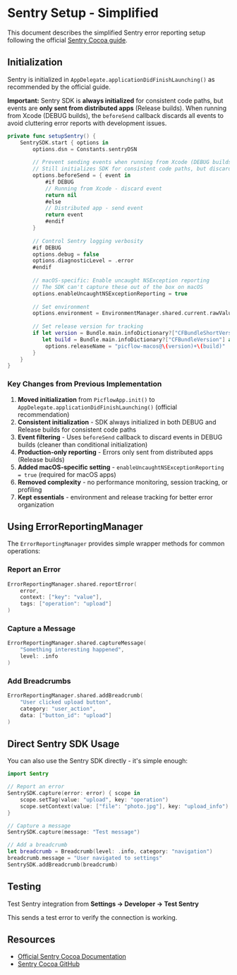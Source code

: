 # Sentry Setup - Simplified

This document describes the simplified Sentry error reporting setup following the official [Sentry Cocoa guide](https://github.com/getsentry/sentry-cocoa).

## Initialization

Sentry is initialized in `AppDelegate.applicationDidFinishLaunching()` as recommended by the official guide.

**Important:** Sentry SDK is **always initialized** for consistent code paths, but events are **only sent from distributed apps** (Release builds). When running from Xcode (DEBUG builds), the `beforeSend` callback discards all events to avoid cluttering error reports with development issues.

```swift
private func setupSentry() {
    SentrySDK.start { options in
        options.dsn = Constants.sentryDSN
        
        // Prevent sending events when running from Xcode (DEBUG builds)
        // Still initializes SDK for consistent code paths, but discards all events
        options.beforeSend = { event in
            #if DEBUG
            // Running from Xcode - discard event
            return nil
            #else
            // Distributed app - send event
            return event
            #endif
        }
        
        // Control Sentry logging verbosity
        #if DEBUG
        options.debug = false
        options.diagnosticLevel = .error
        #endif
        
        // macOS-specific: Enable uncaught NSException reporting
        // The SDK can't capture these out of the box on macOS
        options.enableUncaughtNSExceptionReporting = true
        
        // Set environment
        options.environment = EnvironmentManager.shared.current.rawValue.lowercased()
        
        // Set release version for tracking
        if let version = Bundle.main.infoDictionary?["CFBundleShortVersionString"] as? String,
           let build = Bundle.main.infoDictionary?["CFBundleVersion"] as? String {
            options.releaseName = "picflow-macos@\(version)+\(build)"
        }
    }
}
```

### Key Changes from Previous Implementation

1. **Moved initialization** from `PicflowApp.init()` to `AppDelegate.applicationDidFinishLaunching()` (official recommendation)
2. **Consistent initialization** - SDK always initialized in both DEBUG and Release builds for consistent code paths
3. **Event filtering** - Uses `beforeSend` callback to discard events in DEBUG builds (cleaner than conditional initialization)
4. **Production-only reporting** - Errors only sent from distributed apps (Release builds)
5. **Added macOS-specific setting** - `enableUncaughtNSExceptionReporting = true` (required for macOS apps)
6. **Removed complexity** - no performance monitoring, session tracking, or profiling
7. **Kept essentials** - environment and release tracking for better error organization

## Using ErrorReportingManager

The `ErrorReportingManager` provides simple wrapper methods for common operations:

### Report an Error

```swift
ErrorReportingManager.shared.reportError(
    error,
    context: ["key": "value"],
    tags: ["operation": "upload"]
)
```

### Capture a Message

```swift
ErrorReportingManager.shared.captureMessage(
    "Something interesting happened",
    level: .info
)
```

### Add Breadcrumbs

```swift
ErrorReportingManager.shared.addBreadcrumb(
    "User clicked upload button",
    category: "user_action",
    data: ["button_id": "upload"]
)
```

## Direct Sentry SDK Usage

You can also use the Sentry SDK directly - it's simple enough:

```swift
import Sentry

// Report an error
SentrySDK.capture(error: error) { scope in
    scope.setTag(value: "upload", key: "operation")
    scope.setContext(value: ["file": "photo.jpg"], key: "upload_info")
}

// Capture a message
SentrySDK.capture(message: "Test message")

// Add a breadcrumb
let breadcrumb = Breadcrumb(level: .info, category: "navigation")
breadcrumb.message = "User navigated to settings"
SentrySDK.addBreadcrumb(breadcrumb)
```

## Testing

Test Sentry integration from **Settings → Developer → Test Sentry**

This sends a test error to verify the connection is working.

## Resources

- [Official Sentry Cocoa Documentation](https://docs.sentry.io/platforms/apple/)
- [Sentry Cocoa GitHub](https://github.com/getsentry/sentry-cocoa)

